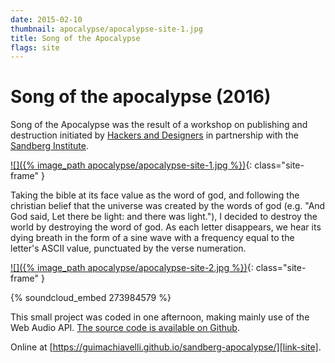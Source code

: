 ```yaml
---
date: 2015-02-10
thumbnail: apocalypse/apocalypse-site-1.jpg
title: Song of the Apocalypse
flags: site
---
```


# Song of the apocalypse (2016)

Song of the Apocalypse was the result of a workshop on publishing and destruction initiated by [Hackers and Designers][commissioner1] in partnership with the [Sandberg Institute][commissioner2].

[![]({% image_path apocalypse/apocalypse-site-1.jpg %})][link-site]{: class="site-frame" }

Taking the bible at its face value as the word of god, and following the christian belief that the universe was created by the words of god (e.g. "And God said, Let there be light: and there was light."), I decided to destroy the world by destroying the word of god. As each letter disappears, we hear its dying breath in the form of a sine wave with a frequency equal to the letter's ASCII value, punctuated by the verse numeration.

[![]({% image_path apocalypse/apocalypse-site-2.jpg %})][link-site]{: class="site-frame" }

{% soundcloud_embed 273984579 %}

This small project was coded in one afternoon, making mainly use of the Web Audio API. [The source code is available on Github][git]. 

Online at [https://guimachiavelli.github.io/sandberg-apocalypse/][link-site].

[link-site]: https://guimachiavelli.github.io/sandberg-apocalypse/
[commissioner1]: http://hackersanddesigners.nl
[commissioner2]: http://sandberg.nl
[git]: https://github.com/guimachiavelli/sandberg-apocalypse
